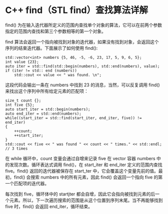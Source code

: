 # C++ find（STL find）查找算法详解

find() 为在输入迭代器所定义的范围内查找单个对象的算法，它可以在前两个参数指定的范围内查找和第三个参数相等的第一个对象。

find 算法会返回一个指向被找到对象的迭代器，如果没有找到对象，会返回这个序列的结束迭代器。下面展示了如何使用 find():

```
std::vector<int> numbers {5, 46, -5, -6, 23, 17, 5, 9, 6, 5};
int value {23};
auto iter = std::find(std::begin(numbers), std::end(numbers), value);
if (iter != std:: end (numbers))
    std::cout << value << " was found. \n";
```

这段代码会输出一条在 numbers 中找到 23 的消息，当然，可以反复调用 find() 来找出这个序列中所有给定元素的匹配项：

```
size_t count {};
int five {5};
auto start_iter = std::begin(numbers);
auto end_iter = std::end(numbers);
while((start_iter = std::find(start_iter, end_iter, five)) != end_iter)
{
    ++count;
    ++start_iter;
}
std::cout << five << " was found " << count << " times." << std::endl; // 3 times
```

在 while 循环中，count 变量会通过自增来记录 five 在 vector 容器 numbers 中的发现次数。循环表达式调用 find()，在 start_iter 和 end_iter 定义的范围内查找 five。find() 返回的迭代器被保存在 start_ter 中，它会覆盖这个变量先前的值。最初，find() 会搜索 numbers 中的所有元素，因此 find() 会返回一个指向 five 的第一个匹配项的迭代器。

每次找到 five，循环体中的 startjter 都会自增，因此它会指向被找到元素的后一个元素。所以，下一次遍历搜索的范围是从这个位置到序列末尾。当不再能够找到 five 时，find() 会返回 end_iter，循环结束。
